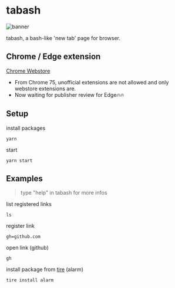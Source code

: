 # tabash

![banner](./src/assets/banner.png)

tabash, a bash-like 'new tab' page for browser.

## Chrome / Edge extension
[Chrome Webstore](https://chrome.google.com/webstore/detail/tabash/jpcolfmebaaehfnfhbkjhaopoelkjgni?hl=ko&authuser=0)
- From Chrome 75, unofficial extensions are not allowed and only webstore extensions are.
- Now waiting for publisher review for Edge🔥🔥

## Setup

install packages

```Shell
yarn
```

start

```Shell
yarn start
```

## Examples

> type "help" in tabash for more infos

list registered links

```Shell
ls
```

register link

```Shell
gh=github.com
```

open link (github)

```Shell
gh
```

install package from [tire](https://github.com/jshan2017/tire) (alarm)

```Shell
tire install alarm
```
